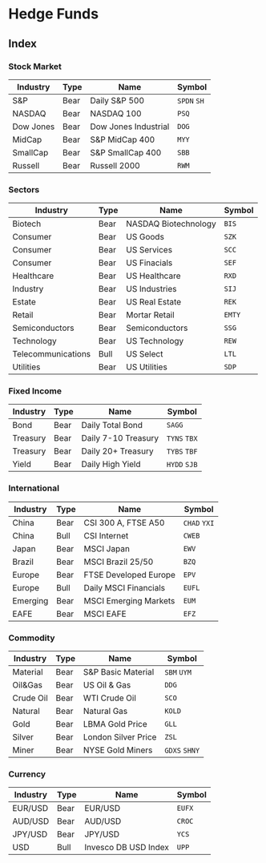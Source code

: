 # Hedge Funds

## Index

### Stock Market

| Industry | Type | Name                | Symbol      |
| -------- | ---- | ------------------- | ----------- |
| S&P      | Bear | Daily S&P 500       | `SPDN` `SH` |
| NASDAQ   | Bear | NASDAQ 100          | `PSQ`       |
| Dow Jones| Bear |Dow Jones Industrial | `DOG`       |
| MidCap   | Bear | S&P MidCap 400      | `MYY`       |
| SmallCap | Bear | S&P SmallCap 400    | `SBB`       |
| Russell  | Bear | Russell 2000        | `RWM`       |

### Sectors

| Industry | Type | Name                | Symbol      |
| -------- | ---- | ------------------- | ----------- |
| Biotech  | Bear | NASDAQ Biotechnology| `BIS`       |
| Consumer | Bear | US Goods            | `SZK`       |
| Consumer | Bear | US Services         | `SCC`       |
| Consumer | Bear | US Finacials        | `SEF`       |
| Healthcare|Bear | US Healthcare       | `RXD`       |
| Industry | Bear | US Industries       | `SIJ`       |
| Estate   | Bear | US Real Estate      | `REK`       |
| Retail   | Bear | Mortar Retail       | `EMTY`      |
| Semiconductors | Bear |Semiconductors | `SSG`       |
| Technology|Bear | US Technology       | `REW`       |
| Telecommunications| Bull | US Select  | `LTL`       |
| Utilities| Bear | US Utilities        | `SDP`       |

### Fixed Income

| Industry | Type | Name                | Symbol      |
| -------- | ---- | ------------------- | ----------- |
| Bond     | Bear | Daily Total Bond    | `SAGG`      |
| Treasury | Bear | Daily 7-10 Treasury | `TYNS` `TBX`|
| Treasury | Bear | Daily 20+ Treasury  | `TYBS` `TBF`|
| Yield    | Bear | Daily High Yield    | `HYDD` `SJB`|

### International

| Industry | Type | Name                | Symbol      |
| -------- | ---- | ------------------- | ----------- |
| China    | Bear | CSI 300 A, FTSE A50 | `CHAD` `YXI`|
| China    | Bull | CSI Internet        | `CWEB`      |
| Japan    | Bear | MSCI Japan          | `EWV`       |
| Brazil   | Bear | MSCI Brazil 25/50   | `BZQ`       |
| Europe   | Bear | FTSE Developed Europe| `EPV`      |
| Europe   | Bull | Daily MSCI Financials| `EUFL`     |
| Emerging | Bear | MSCI Emerging Markets| `EUM`      |
| EAFE     | Bear | MSCI EAFE           | `EFZ`       |

### Commodity

| Industry | Type | Name                | Symbol      |
| -------- | ---- | ------------------- | ----------- |
| Material | Bear | S&P Basic Material  | `SBM` `UYM` |
| Oil&Gas  | Bear | US Oil & Gas        | `DDG`       |
| Crude Oil| Bear | WTI Crude Oil       | `SCO`       |
| Natural  | Bear | Natural Gas         | `KOLD`      |
| Gold     | Bear | LBMA Gold Price     | `GLL`       |
| Silver   | Bear | London Silver Price | `ZSL`       |
| Miner    | Bear | NYSE Gold Miners    | `GDXS` `SHNY`|

### Currency

| Industry | Type | Name                | Symbol      |
| -------- | ---- | ------------------- | ----------- |
| EUR/USD  | Bear | EUR/USD             | `EUFX`      |
| AUD/USD  | Bear | AUD/USD             | `CROC`      |
| JPY/USD  | Bear | JPY/USD             | `YCS`       |
| USD      | Bull | Invesco DB USD Index| `UPP`       |